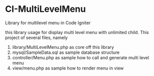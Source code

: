 # CI-MultiLevelMenu
Library for multilevel menu in Code Igniter 

this library usage for display multi level menu with unlimited child.
This project of several files, namely

1. library/MultiLevelMenu.php as core off this library
2. mysql/SampleData.sql as sample database structure
3. controller/Menu.php as sample how to call and generate multi level menu
4. view/menu.php as sample how to render menu in view
